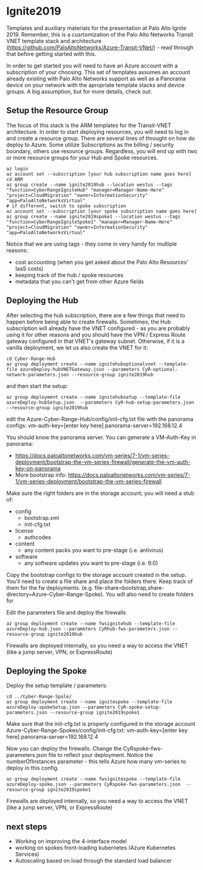 # Ignite2019
Templates and auxiliary materials for the presentation at Palo Alto Ignite 2019. Remember, this is a cusrtomization of the Palo Alto Networks Transit VNET template stack and architecture (https://github.com/PaloAltoNetworks/Azure-Transit-VNet/) - read through that before getting started with this.

In order to get started you will need to have an Azure account with a subscription of your choosing. This set of templates assumes an account already existing with Palo Alto Networks support as well as a Panorama device on your network with the apropriate template stacks and device groups. A big assumption, but for more details, check out:

## Setup the Resource Group
The focus of this stack is the ARM templates for the Transit-VNET architecture. In order to start deploying resources, you will need to log in and create a resource group. There are several lines of throught on how do deploy to Azure. Some utilize Subscriptions as the billing / security boundary, others use resource groups. Regardless, you will end up with two or more resource groups for your Hub and Spoke resources.
```
az login
az account set --subscription [your hub subscription name goes here]
cd ARM
az group create --name ignite2019hub --location westus --tags "function=CyberRangeIgniteHub" "manager=Manager-Name-Here" "project=CloudMigration" "owner=InformationSecurity" "app=PaloAltoNetworksVirtual"
# if different, switch to spoke subscription
az account set --subscription [your spoke subscription name goes here]
az group create --name ignite2019spoke1 --location westus --tags "function=CyberRangeIgniteSpoke1" "manager=Manager-Name-Here" "project=CloudMigration" "owner=InformationSecurity" "app=PaloAltoNetworksVirtual"
```

Notice that we are using tags - they come in very handy for multiple reasons:
- cost accounting (when you get asked about the Palo Alto Resources' IaaS costs)
- keeping track of the hub / spoke resources
- metadata that you can't get from other Azure fields

## Deploying the Hub

After selecting the hub subscription, there are a few things that need to happen before being able to create firewalls. Sometimes, the Hub subscription will already have the VNET configured - as you are probably using it for other reasons and you should have the VPN / Express Route gateway configured in that VNET's gateway subnet. Otherwise, if it is a vanilla deployment, we let us also create the VNET for it:
```
cd Cyber-Range-Hub
az group deployment create --name ignitehuboptionalvnet --template-file azureDeploy-hubVNETGateway.json --parameters CyR-optional-network-parameters.json --resource-group ignite2019hub
```
and then start the setup:
```
az group deployment create --name ignitehubsetup --template-file azureDeploy-hubSetup.json  --parameters CyR-hub-setup-parameters.json  --resource-group ignite2019hub
```
edit the Azure-Cyber-Range-Hub/config/init-cfg.txt file with the panorama configs:
vm-auth-key=[enter key here]
panorama-server=192.168.12.4

You should know the panorama server. You can generate a VM-Auth-Key in panorama:
- https://docs.paloaltonetworks.com/vm-series/7-1/vm-series-deployment/bootstrap-the-vm-series-firewall/generate-the-vm-auth-key-on-panorama
- More bootstrap info:
https://docs.paloaltonetworks.com/vm-series/7-1/vm-series-deployment/bootstrap-the-vm-series-firewall

Make sure the right folders are in the storage account; you will need a stub of:
- config
    - bootstrap.xml
    - init-cfg.txt
- license
    - authcodes
- content
    - any content packs you want to pre-stage (i.e. antivirus)
- software
    - any software updates you want to pre-stage (i.e. 9.0)

Copy the bootstrap configs to the storage account created in the setup. You'll need to create a file share and place the folders there. Keep track of them for the fw deployments. (e.g. file-share=bootstrap,share-directory=Azure-Cyber-Range-Spoke). You will also need to create folders for 

Edit the parameters file and deploy the firewalls
```
az group deployment create --name fwsignitehub --template-file azureDeploy-hub.json --parameters CyRhub-fws-parameters.json --resource-group ignite2019hub
```
Firewalls are deployed internally, so you need a way to access the VNET (like a jump server, VPN, or ExpressRoute)

## Deploying the Spoke
Deploy the setup template / parameters:

```
cd ../Cyber-Range-Spole/
az group deployment create --name ignitespoke --template-file azureDeploy-spokeSetup.json --parameters CyR-spoke-setup-parameters.json --resource-group ignite2019spoke1
```

Make sure that the init-cfg.txt is properly configured in the storage account
Azure-Cyber-Range-Spokes/config/init-cfg.txt:
vm-auth-key=[enter key here]
panorama-server=192.168.12.4

Now you can deploy the firewalls. Change the CyRspoke-fws-parameters.json file to reflect your deployment. Notice the numberOfInstances parameter - this tells Azure how many vm-series to deploy in this config.
```
az group deployment create --name fwsignitespoke --template-file azureDeploy-spoke.json --parameters CyRspoke-fws-parameters.json  --resource-group ignite2019spoke1 
```
Firewalls are deployed internally, so you need a way to access the VNET (like a jump server, VPN, or ExpressRoute)

## next steps
- Working on improving the 4-interface model
- working on spokes front-loading kubernetes (Azure Kubernetes Services)
- Autoscaling based on load through the standard load balancer